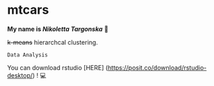 # mtcars

**My name is _Nikoletta Targonska_** :dizzy: 

~~k-means~~ hierarchcal clustering. 

`Data Analysis`  

You can download rstudio [HERE] (https://posit.co/download/rstudio-desktop/) ! :computer:


